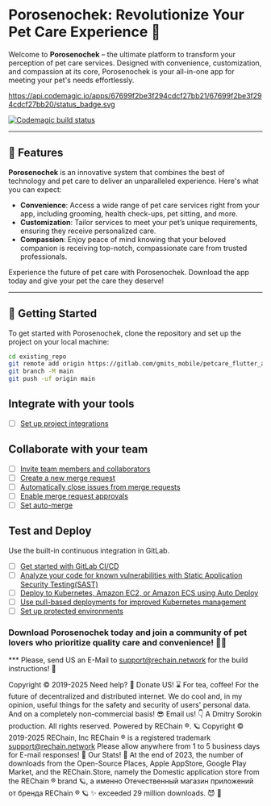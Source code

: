 # Porosenochek: Revolutionize Your Pet Care Experience 🐾

Welcome to **Porosenochek** – the ultimate platform to transform your perception of pet care services. Designed with convenience, customization, and compassion at its core, Porosenochek is your all-in-one app for meeting your pet's needs effortlessly.

https://api.codemagic.io/apps/67699f2be3f294cdcf27bb21/67699f2be3f294cdcf27bb20/status_badge.svg

[![Codemagic build status](https://api.codemagic.io/apps/67699f2be3f294cdcf27bb21/67699f2be3f294cdcf27bb20/status_badge.svg)](https://codemagic.io/app/67699f2be3f294cdcf27bb21/67699f2be3f294cdcf27bb20/latest_build)

---

## 🌟 Features

**Porosenochek** is an innovative system that combines the best of technology and pet care to deliver an unparalleled experience. Here's what you can expect:

- **Convenience**: Access a wide range of pet care services right from your app, including grooming, health check-ups, pet sitting, and more.
- **Customization**: Tailor services to meet your pet’s unique requirements, ensuring they receive personalized care.
- **Compassion**: Enjoy peace of mind knowing that your beloved companion is receiving top-notch, compassionate care from trusted professionals.

Experience the future of pet care with Porosenochek. Download the app today and give your pet the care they deserve!

---

## 🚀 Getting Started

To get started with Porosenochek, clone the repository and set up the project on your local machine:

```bash
cd existing_repo
git remote add origin https://gitlab.com/gmits_mobile/petcare_flutter_app.git
git branch -M main
git push -uf origin main

```

## Integrate with your tools

- [ ] [Set up project integrations](https://gitlab.com/gmits_mobile/petcare_flutter_app/-/settings/integrations)

## Collaborate with your team

- [ ] [Invite team members and collaborators](https://docs.gitlab.com/ee/user/project/members/)
- [ ] [Create a new merge request](https://docs.gitlab.com/ee/user/project/merge_requests/creating_merge_requests.html)
- [ ] [Automatically close issues from merge requests](https://docs.gitlab.com/ee/user/project/issues/managing_issues.html#closing-issues-automatically)
- [ ] [Enable merge request approvals](https://docs.gitlab.com/ee/user/project/merge_requests/approvals/)
- [ ] [Set auto-merge](https://docs.gitlab.com/ee/user/project/merge_requests/merge_when_pipeline_succeeds.html)

## Test and Deploy

Use the built-in continuous integration in GitLab.

- [ ] [Get started with GitLab CI/CD](https://docs.gitlab.com/ee/ci/quick_start/index.html)
- [ ] [Analyze your code for known vulnerabilities with Static Application Security Testing(SAST)](https://docs.gitlab.com/ee/user/application_security/sast/)
- [ ] [Deploy to Kubernetes, Amazon EC2, or Amazon ECS using Auto Deploy](https://docs.gitlab.com/ee/topics/autodevops/requirements.html)
- [ ] [Use pull-based deployments for improved Kubernetes management](https://docs.gitlab.com/ee/user/clusters/agent/)
- [ ] [Set up protected environments](https://docs.gitlab.com/ee/ci/environments/protected_environments.html)

### Download Porosenochek today and join a community of pet lovers who prioritize quality care and convenience! 🐶🐱

*** Please, send US an E-Mail to support@rechain.network for the build instructions! 👻

Copyright © 2019-2025 Need help? 🤔 Donate US! ⌛️ For tea, coffee! For the future of decentralized and distributed internet. We do cool and, in my opinion, useful things for the safety and security of users' personal data. And on a completely non-commercial basis! 😎 Email us! 👇 A Dmitry Sorokin production. All rights reserved. Powered by REChain ®️. 🪐 Copyright © 2019-2025 REChain, Inc REChain ® is a registered trademark support@rechain.network Please allow anywhere from 1 to 5 business days for E-mail responses! 💌 Our Stats! 👀 At the end of 2023, the number of downloads from the Open-Source Places, Apple AppStore, Google Play Market, and the REChain.Store, namely the Domestic application store from the REChain ®️ brand 🪐, а именно Отечественный магазин приложений от бренда REChain ®️ 🪐 ✨ exceeded 29 million downloads. 😈 👀
